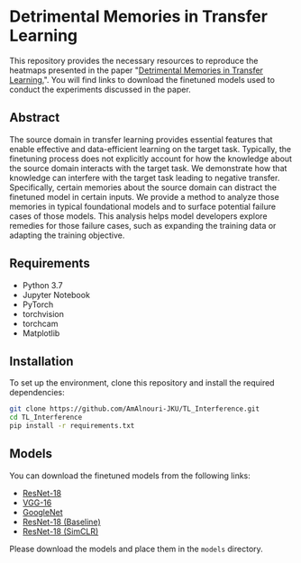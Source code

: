 # Detrimental Memories in Transfer Learning
This repository provides the necessary resources to reproduce the heatmaps presented in the paper "<a href="https://openreview.net/pdf?id=mALjVQZV8N">Detrimental Memories in Transfer Learning.</a>". You will find links to download the finetuned models used to conduct the experiments discussed in the paper.

## Abstract
The source domain in transfer learning provides essential features that enable effective and data-efficient learning on the target task. Typically, the finetuning process does not explicitly account for how the knowledge about the source domain interacts with the target task. We demonstrate how that knowledge can interfere with the target task leading to negative transfer. Specifically, certain memories about the source domain can distract the finetuned model in certain inputs. We provide a method to analyze those memories in typical foundational models and to surface potential failure cases of those models. This analysis helps model developers explore remedies for those failure cases, such as expanding the training data or adapting the training objective.

## Requirements
- Python 3.7
- Jupyter Notebook
- PyTorch
- torchvision
- torchcam
- Matplotlib

## Installation
To set up the environment, clone this repository and install the required dependencies:
```bash
git clone https://github.com/AmAlnouri-JKU/TL_Interference.git
cd TL_Interference
pip install -r requirements.txt
```

## Models
You can download the finetuned models from the following links:
- <a href="https://drive.google.com/drive/folders/1Re7E9SfjhdOwOmotyuEgtNgsF3vDmNep?usp=drive_link">ResNet-18</a>
- <a href="https://drive.google.com/drive/folders/1fE4pMbnPwNlPuazu15XG4_PHKPDqDuZ1?usp=drive_link">VGG-16</a>
- <a href="https://drive.google.com/drive/folders/1DUHRMiAaKxy3ElBFVIAMuyUV2sx3RaHk?usp=drive_link">GoogleNet</a>
- <a href="https://drive.google.com/drive/folders/15V6t2mj80CNIjz3lZrKP8CJOmfc8MdlE?usp=drive_link">ResNet-18 (Baseline)</a>
- <a href="https://drive.google.com/drive/folders/1nm9Ppeoi9aaLHGSEGxfyVpRsHmCtd_Dy?usp=drive_link">ResNet-18 (SimCLR)</a>

Please download the models and place them in the `models` directory.
